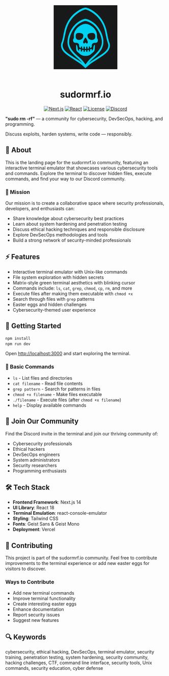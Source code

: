 <div align="center">
  <a href="https://sudormrf.io">
    <img src="src/app/logo.png" alt="sudormrf.io Logo" width="200" height="200" style="margin-bottom: 20px">
  </a>

  # sudormrf.io

  [![Next.js](https://img.shields.io/badge/Next.js-14-black)](https://nextjs.org/)
  [![React](https://img.shields.io/badge/React-18-blue)](https://reactjs.org/)
  [![License](https://img.shields.io/badge/license-MIT-green)](LICENSE)
  [![Discord](https://img.shields.io/badge/Join-Discord-7289DA)](https://sudormrf.io)
</div>

**"sudo rm -rf"** — a community for cybersecurity, DevSecOps, hacking, and programming.

Discuss exploits, harden systems, write code — responsibly.

## 🚀 About

This is the landing page for the sudormrf.io community, featuring an interactive terminal emulator that showcases various cybersecurity tools and commands. Explore the terminal to discover hidden files, execute commands, and find your way to our Discord community.

### 🎯 Mission

Our mission is to create a collaborative space where security professionals, developers, and enthusiasts can:
- Share knowledge about cybersecurity best practices
- Learn about system hardening and penetration testing
- Discuss ethical hacking techniques and responsible disclosure
- Explore DevSecOps methodologies and tools
- Build a strong network of security-minded professionals

## ⚡ Features

- Interactive terminal emulator with Unix-like commands
- File system exploration with hidden secrets
- Matrix-style green terminal aesthetics with blinking cursor
- Commands include: `ls`, `cat`, `grep`, `chmod`, `cp`, `rm`, and more
- Execute files after making them executable with `chmod +x`
- Search through files with `grep` patterns
- Easter eggs and hidden challenges
- Cybersecurity-themed user experience

## 🚦 Getting Started

```bash
npm install
npm run dev
```

Open [http://localhost:3000](http://localhost:3000) and start exploring the terminal.

### 📝 Basic Commands
- `ls` - List files and directories
- `cat filename` - Read file contents
- `grep pattern` - Search for patterns in files
- `chmod +x filename` - Make files executable
- `./filename` - Execute files (after `chmod +x filename`)
- `help` - Display available commands

## 🤝 Join Our Community

Find the Discord invite in the terminal and join our thriving community of:
- Cybersecurity professionals
- Ethical hackers
- DevSecOps engineers
- System administrators
- Security researchers
- Programming enthusiasts

## 🛠️ Tech Stack

- **Frontend Framework**: Next.js 14
- **UI Library**: React 18
- **Terminal Emulation**: react-console-emulator
- **Styling**: Tailwind CSS
- **Fonts**: Geist Sans & Geist Mono
- **Deployment**: Vercel

## 🤲 Contributing

This project is part of the sudormrf.io community. Feel free to contribute improvements to the terminal experience or add new easter eggs for visitors to discover.

### Ways to Contribute
- Add new terminal commands
- Improve terminal functionality
- Create interesting easter eggs
- Enhance documentation
- Report security issues
- Suggest new features

## 🔍 Keywords

cybersecurity, ethical hacking, DevSecOps, terminal emulator, security training, penetration testing, system hardening, security community, hacking challenges, CTF, command line interface, security tools, Unix commands, security education, cyber defense
